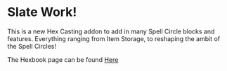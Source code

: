 # Slate Work!
This is a new Hex Casting addon to add in many Spell Circle blocks and features. Everything ranging from Item Storage, to reshaping the ambit of the Spell Circles!

The Hexbook page can be found [Here](https://stick404.github.io/SlateWork/v/latest/main/en_us/)